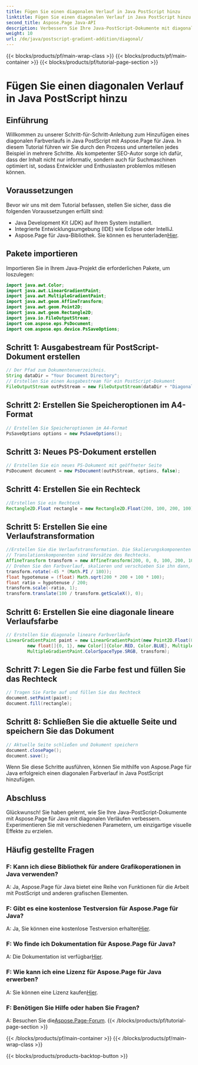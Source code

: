```yaml
---
title: Fügen Sie einen diagonalen Verlauf in Java PostScript hinzu
linktitle: Fügen Sie einen diagonalen Verlauf in Java PostScript hinzu
second_title: Aspose.Page Java-API
description: Verbessern Sie Ihre Java-PostScript-Dokumente mit diagonalen Verläufen mit Aspose.Page für Java. Befolgen Sie unsere Schritt-für-Schritt-Anleitung, um mühelos lebendige Farbübergänge hinzuzufügen.
weight: 10
url: /de/java/postscript-gradient-addition/diagonal/
---
```


{{< blocks/products/pf/main-wrap-class >}}
{{< blocks/products/pf/main-container >}}
{{< blocks/products/pf/tutorial-page-section >}}

# Fügen Sie einen diagonalen Verlauf in Java PostScript hinzu

## Einführung
Willkommen zu unserer Schritt-für-Schritt-Anleitung zum Hinzufügen eines diagonalen Farbverlaufs in Java PostScript mit Aspose.Page für Java. In diesem Tutorial führen wir Sie durch den Prozess und unterteilen jedes Beispiel in mehrere Schritte. Als kompetenter SEO-Autor sorge ich dafür, dass der Inhalt nicht nur informativ, sondern auch für Suchmaschinen optimiert ist, sodass Entwickler und Enthusiasten problemlos mitlesen können.
## Voraussetzungen
Bevor wir uns mit dem Tutorial befassen, stellen Sie sicher, dass die folgenden Voraussetzungen erfüllt sind:
- Java Development Kit (JDK) auf Ihrem System installiert.
- Integrierte Entwicklungsumgebung (IDE) wie Eclipse oder IntelliJ.
-  Aspose.Page für Java-Bibliothek. Sie können es herunterladen[Hier](https://releases.aspose.com/page/java/).
## Pakete importieren
Importieren Sie in Ihrem Java-Projekt die erforderlichen Pakete, um loszulegen:
```java
import java.awt.Color;
import java.awt.LinearGradientPaint;
import java.awt.MultipleGradientPaint;
import java.awt.geom.AffineTransform;
import java.awt.geom.Point2D;
import java.awt.geom.Rectangle2D;
import java.io.FileOutputStream;
import com.aspose.eps.PsDocument;
import com.aspose.eps.device.PsSaveOptions;

```
## Schritt 1: Ausgabestream für PostScript-Dokument erstellen
```java
// Der Pfad zum Dokumentenverzeichnis.
String dataDir = "Your Document Directory";
// Erstellen Sie einen Ausgabestream für ein PostScript-Dokument
FileOutputStream outPsStream = new FileOutputStream(dataDir + "DiagonalGradient_outPS.ps");
```
## Schritt 2: Erstellen Sie Speicheroptionen im A4-Format
```java
// Erstellen Sie Speicheroptionen im A4-Format
PsSaveOptions options = new PsSaveOptions();
```
## Schritt 3: Neues PS-Dokument erstellen
```java
// Erstellen Sie ein neues PS-Dokument mit geöffneter Seite
PsDocument document = new PsDocument(outPsStream, options, false);
```
## Schritt 4: Erstellen Sie ein Rechteck
```java
//Erstellen Sie ein Rechteck
Rectangle2D.Float rectangle = new Rectangle2D.Float(200, 100, 200, 100);
```
## Schritt 5: Erstellen Sie eine Verlaufstransformation
```java
//Erstellen Sie die Verlaufstransformation. Die Skalierungskomponenten müssen der Breite und Höhe des Rechtecks entsprechen.
// Translationskomponenten sind Versätze des Rechtecks.
AffineTransform transform = new AffineTransform(200, 0, 0, 100, 200, 100);
// Drehen Sie den Farbverlauf, skalieren und verschieben Sie ihn dann, um einen sichtbaren Farbübergang zu erzielen
transform.rotate(-45 * (Math.PI / 180));
float hypotenuse = (float) Math.sqrt(200 * 200 + 100 * 100);
float ratio = hypotenuse / 200;
transform.scale(-ratio, 1);
transform.translate(100 / transform.getScaleX(), 0);
```
## Schritt 6: Erstellen Sie eine diagonale lineare Verlaufsfarbe
```java
// Erstellen Sie diagonale lineare Farbverläufe
LinearGradientPaint paint = new LinearGradientPaint(new Point2D.Float(0, 0), new Point2D.Float(200, 100),
        new float[]{0, 1}, new Color[]{Color.RED, Color.BLUE}, MultipleGradientPaint.CycleMethod.NO_CYCLE,
        MultipleGradientPaint.ColorSpaceType.SRGB, transform);
```
## Schritt 7: Legen Sie die Farbe fest und füllen Sie das Rechteck
```java
// Tragen Sie Farbe auf und füllen Sie das Rechteck
document.setPaint(paint);
document.fill(rectangle);
```
## Schritt 8: Schließen Sie die aktuelle Seite und speichern Sie das Dokument
```java
// Aktuelle Seite schließen und Dokument speichern
document.closePage();
document.save();
```
Wenn Sie diese Schritte ausführen, können Sie mithilfe von Aspose.Page für Java erfolgreich einen diagonalen Farbverlauf in Java PostScript hinzufügen.
## Abschluss
Glückwunsch! Sie haben gelernt, wie Sie Ihre Java-PostScript-Dokumente mit Aspose.Page für Java mit diagonalen Verläufen verbessern. Experimentieren Sie mit verschiedenen Parametern, um einzigartige visuelle Effekte zu erzielen.
## Häufig gestellte Fragen
### F: Kann ich diese Bibliothek für andere Grafikoperationen in Java verwenden?
A: Ja, Aspose.Page für Java bietet eine Reihe von Funktionen für die Arbeit mit PostScript und anderen grafischen Elementen.
### F: Gibt es eine kostenlose Testversion für Aspose.Page für Java?
 A: Ja, Sie können eine kostenlose Testversion erhalten[Hier](https://releases.aspose.com/).
### F: Wo finde ich Dokumentation für Aspose.Page für Java?
 A: Die Dokumentation ist verfügbar[Hier](https://reference.aspose.com/page/java/).
### F: Wie kann ich eine Lizenz für Aspose.Page für Java erwerben?
 A: Sie können eine Lizenz kaufen[Hier](https://purchase.aspose.com/buy).
### F: Benötigen Sie Hilfe oder haben Sie Fragen?
 A: Besuchen Sie die[Aspose.Page-Forum](https://forum.aspose.com/c/page/39).
{{< /blocks/products/pf/tutorial-page-section >}}

{{< /blocks/products/pf/main-container >}}
{{< /blocks/products/pf/main-wrap-class >}}

{{< blocks/products/products-backtop-button >}}
